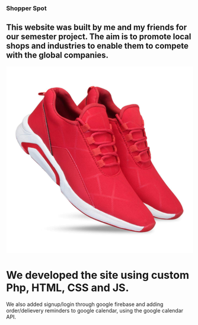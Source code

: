 ### Shopper Spot

## This website was built by me and my friends for our semester project. The aim is to promote local shops and industries to enable them to compete with the global companies.

![Alt text](/images/red-shoes.png?raw=true "Shoppers Spot")

# We developed the site using custom Php, HTML, CSS and JS.

We also added signup/login through google firebase and adding order/delievery reminders to google calendar, using the google calendar API.
